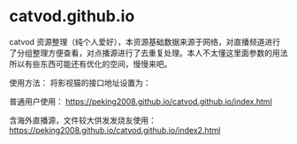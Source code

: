 # catvod.github.io
catvod 资源整理（纯个人爱好），本资源基础数据来源于网络，对直播频道进行了分组整理方便查看，对点播源进行了去重复处理。本人不太懂这里面参数的用法所以有些东西可能还有优化的空间，慢慢来吧。



使用方法：
将影视猫的接口地址设置为：

普通用户使用：
https://peking2008.github.io/catvod.github.io/index.html

含海外直播源，文件较大供发发烧友使用：
https://peking2008.github.io/catvod.github.io/index2.html
